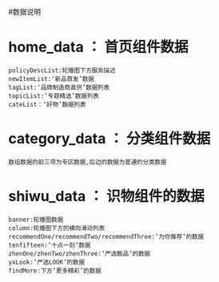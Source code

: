 #数据说明
#	home_data     ： 首页组件数据
	policyDescList:轮播图下方服务描述
	newItemList:‘新品首发’数据
	tagList:‘品牌制造商直供’数据列表
	topicList:‘专题精选’数据列表
	cateList：‘好物’数据列表
#	category_data ： 分类组件数据
	数组数据的前三项为专区数据,后边的数据为普通的分类数据
#	shiwu_data    ： 识物组件的数据
	banner:轮播图数据
	column:轮播图下方的横向滑动列表
	recommendOne/recommendTwo/recommendThree:‘为你推荐’的数据
	tenfifteen:‘十点一刻’数据
	zhenOne/zhenTwo/zhenThree:‘严选甄品’的数据
	yxLook:‘严选LOOK’的数据
	findMore:下方‘更多精彩’的数据
		
		